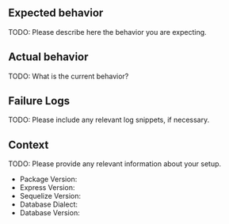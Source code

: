 ## Expected behavior

TODO: Please describe here the behavior you are expecting.

## Actual behavior

TODO: What is the current behavior?

## Failure Logs

TODO: Please include any relevant log snippets, if necessary.

## Context

TODO: Please provide any relevant information about your setup.

* Package Version:
* Express Version:
* Sequelize Version:
* Database Dialect:
* Database Version:
